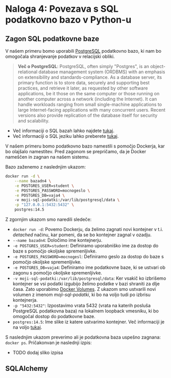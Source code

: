 # Naloga 4: Povezava s SQL podatkovno bazo v Python-u

## Zagon SQL podatkovne baze

V našem primeru bomo uporabili [PostgreSQL](https://www.postgresql.org/) podatkovno bazo, ki nam bo omogočala shranjevanje podatkov v relacijski obliki.

> **Več o PostgreSQL**: PostgreSQL, often simply "Postgres", is an object-relational database management system (ORDBMS) with an emphasis on extensibility and standards-compliance. As a database server, its primary function is to store data, securely and supporting best practices, and retrieve it later, as requested by other software applications, be it those on the same computer or those running on another computer across a network (including the Internet). It can handle workloads ranging from small single-machine applications to large Internet-facing applications with many concurrent users. Recent versions also provide replication of the database itself for security and scalability.

- Več informaciji o SQL bazah lahko najdete [tukaj](https://www.solarwinds.com/resources/it-glossary/sql-database).
- Več informaciji o SQL jeziku lahko preberete [tukaj](https://www.programiz.com/sql/database-introduction).

V našem primeru bomo podatkovno bazo namestili s pomočjo Dockerja, kar bo olajšalo namestitev. Pred zagonom se prepričamo, da je Docker nameščen in zagnan  na našem sistemu.

Bazo zaženemo z naslednjim ukazom: 
```bash
docker run -d \
    --name bazadn4 \
    -e POSTGRES_USER=student \
    -e POSTGRES_PASSWORD=mocnogeslo \
    -e POSTGRES_DB=vaja4 \ 
    -v moji-sql-podatki:/var/lib/postgresql/data \
    -p "127.0.0.1:5432:5432" \
    postgres:14.5
```
Z zgornjim ukazom smo naredili sledeče:
- `docker run -d`: Povemo Dockerju, da želimo zagnati novi kontejner v t.i. *detached* načinu, kar pomeni, da se bo kontejner zagnal v ozadju.
- `--name bazadn4`: Določimo ime kontejnerju.
- `-e POSTGRES_USER=student`: Definiramo uporabniško ime za dostop do baze s pomočjo okoljske spremenljivke.
- `-e POSTGRES_PASSWORD=mocnogesl`: Definiramo geslo za dostop do baze s pomočjo okoljske spremenljivke.
- `-e POSTGRES_DB=vaja4`: Definiramo ime podatkovne baze, ki se ustvari ob zagonu s pomočjo okoljske spremenljivke.
- `-v moji-sql-podatki:/var/lib/postgresql/data`: Ker vsakič ko izbrišemo kontejner se vsi podatki izgubijo želimo podatke v bazi shraniti za dlje časa. Zato uporabimo [Docker Volumes](https://docs.docker.com/storage/volumes/). Z ukazom smo ustvarili novi volumen z imenom *moji-sql-podatki*, ki bo na voljo tudi po izbrisu kontejnerja.
- `-p "5432:5432"`: Izpostavimo vrata 5432 (vrata na katerih posluša PostgreSQL podatkovna baza) na lokalnem loopback vmesniku, ki bo omogočal dostop do podatkovne baze.
- `postgres:14.5`: Ime slike iz katere ustvarimo kontejner. Več informaciji je na voljo [tukaj](https://hub.docker.com/_/postgres).


S naslednjim ukazom preverimo ali je podatkovna baza uspešno zagnana: `docker ps`. Pričakonvan je naslednji izpis:
- TODO dodaj sliko izpisa

## SQLAlchemy

